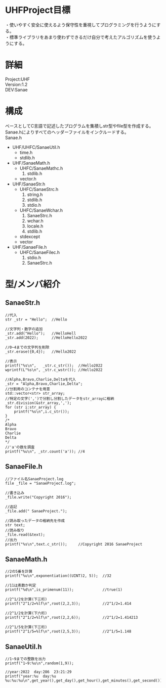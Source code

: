 # UHFProject目標
・使いやすく安全に使えるよう保守性を重視してプログラミングを行うようにする。  
・標準ライブラリをあまり使わずできるだけ自分で考えたアルゴリズムを使うようにする。
# 詳細
Project:UHF  
Version:1.2  
DEV:Sanae  
# 構成
ベースとしてC言語で記述したプログラムを集積しstr型やfile型を作成する。  
Sanae.hによりすべてのヘッダーファイルをインクルードする。  
Sanae.h  
- UHF/UHFC/SanaeUtil.h  
  * time.h
  * stdlib.h
- UHF/SanaeMath.h  
  * UHFC/SanaeMathc.h
    1. stdlib.h  
  * vector.h
- UHF/SanaeStr.h  
  * UHFC/SanaeStrc.h  
    1.  string.h  
    2.  stdlib.h  
    3.  stdio.h  
  * UHFC/SanaeWchar.h  
    1.  SanaeStrc.h  
    2.  wchar.h  
    3.  locale.h  
    4.  stdlib.h  
  * stdexcept  
  * vector  
- UHF/SanaeFile.h  
  * UHFC/SanaeFilec.h  
    1.  stdio.h
    2.  SanaeStrc.h
# 型/メンバ紹介
## SanaeStr.h
	//代入
	str _str = "Hello";  //Hello
	
	//文字列・数字の追加
	_str.add("Hello");   //HelloHell
	_str.add(2022);      //HelloHello2022
	
	//0~4までの文字列を削除
	_str.erase({0,4});   //Hello2022
	
	//表示
	printf("%s\n",   _str.c_str());  //Hello2022
	wprintf(L"%s\n", _str.c_wstr()); //Hello2022
	
	//Alpha,Bravo,Charlie,Deltaを代入
	_str = "Alpha,Bravo,Charlie,Delta";
	//分割用のコンテナを用意
	std::vector<str> str_array;
	//特定の文字(',')で分割し分割したデータをstr_arrayに格納
	_str.division(&str_array,',');
	for (str i:str_array) {
		printf("%s\n",i.c_str());
	}
	/*
	Alpha
	Bravo
	Charlie
	Delta
	*/
	//'a'の数を調査
	printf("%u\n", _str.count('a')); //4

## SanaeFile.h
	//ファイル名SanaeProject.log
	file _file = "SanaeProject.log";
	
	//書き込み
	_file.write("Copyright 2016");
	
	//追記
	_file.add(" SanaeProject.");
	
	//読み取ったデータの格納先を作成
	str text;
	//読み取り
	_file.read(&text);
	//出力
	printf("%s\n",text.c_str());     //Copyright 2016 SanaeProject


## SanaeMath.h
	//2の5乗を計算
	printf("%u\n",exponentiation((UINT)2, 5));  //32
	
	//11は素数か判定
	printf("%d\n",is_primenum(11));             //true(1)
	
	//2^1/2を計算(下三桁)
	printf("2^1/2=%lf\n",root(2,2,3));          //2^1/2=1.414
	
	//2^1/2を計算(下六桁)
	printf("2^1/2=%lf\n",root(2,2,6));          //2^1/2=1.414213
	
	//2^1/5を計算(下三桁)
	printf("2^1/5=%lf\n",root(2,5,3));          //2^1/5=1.148
## SanaeUtil.h
	//1~9までの整数を出力
	printf("1~9:%u\n",random(1,9));
	
	//year:2022  day:286  23:21:29
	printf("year:%u  day:%u  %u:%u:%u\n",get_year(),get_day(),get_hour(),get_minutes(),get_second());
